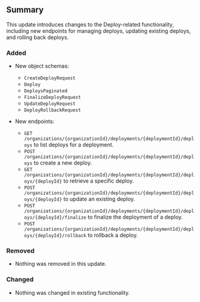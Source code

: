 ## Summary

This update introduces changes to the Deploy-related functionality, including new endpoints for managing deploys, updating existing deploys, and rolling back deploys. 

### Added

- New object schemas: 
  - `CreateDeployRequest`
  - `Deploy`
  - `DeploysPaginated`
  - `FinalizeDeployRequest`
  - `UpdateDeployRequest`
  - `DeployRollbackRequest`

- New endpoints:
  - `GET /organizations/{organizationId}/deployments/{deploymentId}/deploys` to list deploys for a deployment.
  - `POST /organizations/{organizationId}/deployments/{deploymentId}/deploys` to create a new deploy.
  - `GET /organizations/{organizationId}/deployments/{deploymentId}/deploys/{deployId}` to retrieve a specific deploy.
  - `POST /organizations/{organizationId}/deployments/{deploymentId}/deploys/{deployId}` to update an existing deploy.
  - `POST /organizations/{organizationId}/deployments/{deploymentId}/deploys/{deployId}/finalize` to finalize the deployment of a deploy.
  - `POST /organizations/{organizationId}/deployments/{deploymentId}/deploys/{deployId}/rollback` to rollback a deploy.

### Removed

- Nothing was removed in this update.

### Changed

- Nothing was changed in existing functionality.
